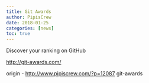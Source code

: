 ```yaml
---
title: Git Awards
author: PipisCrew
date: 2018-01-25
categories: [news]
toc: true
---
```


Discover your ranking on GitHub

http://git-awards.com/

origin - http://www.pipiscrew.com/?p=12087 git-awards